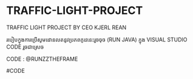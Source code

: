 # TRAFFIC-LIGHT-PROJECT
TRAFFIC LIGHT PROJECT BY CEO KJERL REAN

របៀបក្នុងការប្រើសូមដោនលតនូវប្រភពកូដនេះរួចចុច (RUN JAVA) ក្នុង VISUAL STUDIO CODE រួចជាស្រេច

CODE : @RUNZZTHEFRAME 

#CODE
